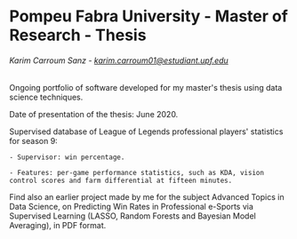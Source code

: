 # Pompeu Fabra University - Master of Research - Thesis

###### Karim Carroum Sanz - karim.carroum01@estudiant.upf.edu

Ongoing portfolio of software developed for my master's thesis using data science techniques.

Date of presentation of the thesis: June 2020.

Supervised database of League of Legends professional players' statistics for season 9:

    - Supervisor: win percentage.
    
    - Features: per-game performance statistics, such as KDA, vision control scores and farm differential at fifteen minutes.

Find also an earlier project made by me for the subject Advanced Topics in Data Science, on Predicting Win Rates in Professional e-Sports via Supervised Learning (LASSO, Random Forests and Bayesian Model Averaging), in PDF format.

